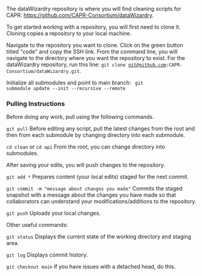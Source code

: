 
The dataWizardry repository is where you will find cleaning scripts for CAPR: https://github.com/CAPR-Consortium/dataWizardry.

To get started working with a repository, you will first need to clone it. Cloning copies a repository to your local machine.

Navigate to the repository you want to clone. Click on the green button titled "code" and copy the SSH link. From the command line, you will navigate to the
directory where you want the repository to exist. For the dataWizardry repository, run this line: <code>git clone git@github.com:CAPR-Consortium/dataWizardry.git</code>.

Initialize all submodules and point to main branch: <code> git submodule update --init --recursive --remote </code>

### Pulling Instructions

Before doing any work, pull using the following commands.

<code>git pull</code>          Before editing any script, pull the latest changes from the root and then from each submodule by changing directory into each submodule.

<code>cd clean</code> or <code>cd api</code>          From the root, you can change directory into submodules.

After saving your edits, you will push changes to the repository.

<code>git add *</code>         Prepares content (your local edits) staged for the next commit.

<code>git commit -m "message about changes you made"</code>          Commits the staged snapshot with a message about the changes you have made so that collaborators can understand your modifications/additions to the repository.

<code>git push</code>          Uploads your local changes.

Other useful commands:

<code>git status</code>          Displays the current state of the working directory and staging area.

<code>git log</code>         Displays commit history.

<code>git checkout main</code>      If you have issues with a detached head, do this.
